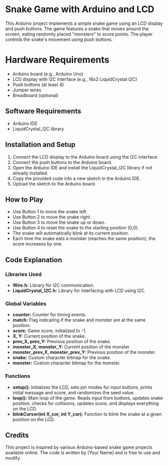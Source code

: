 # Snake Game with Arduino and LCD

This Arduino project implements a simple snake game using an LCD display and push buttons. The game features a snake that moves around the screen, eating randomly placed "monsters" to score points. The player controls the snake's movement using push buttons.

# Hardware Requirements
- Arduino board (e.g., Arduino Uno)
- LCD display with I2C interface (e.g., 16x2 LiquidCrystal I2C)
- Push buttons (at least 4)
- Jumper wires
- Breadboard (optional)

## Software Requirements
- Arduino IDE
- LiquidCrystal_I2C library

## Installation and Setup
1. Connect the LCD display to the Arduino board using the I2C interface.
2. Connect the push buttons to the Arduino board.
3. Open the Arduino IDE and install the LiquidCrystal_I2C library if not already installed.
4. Copy the provided code into a new sketch in the Arduino IDE.
5. Upload the sketch to the Arduino board.

## How to Play
- Use Button 1 to move the snake left.
- Use Button 2 to move the snake right.
- Use Button 3 to move the snake up or down.
- Use Button 4 to reset the snake to the starting position (0,0).
- The snake will automatically blink at its current position.
- Each time the snake eats a monster (reaches the same position), the score increases by one.

## Code Explanation

### Libraries Used
- **Wire.h:** Library for I2C communication.
- **LiquidCrystal_I2C.h:** Library for interfacing with LCD using I2C.

### Global Variables
- **counter:** Counter for timing events.
- **match:** Flag indicating if the snake and monster are at the same position.
- **score:** Game score, initialized to -1.
- **X, Y:** Current position of the snake.
- **prev_X, prev_Y:** Previous position of the snake.
- **monster_X, monster_Y:** Current position of the monster.
- **monster_prev_X, monster_prev_Y:** Previous position of the monster.
- **snake:** Custom character bitmap for the snake.
- **monster:** Custom character bitmap for the monster.

### Functions
- **setup():** Initializes the LCD, sets pin modes for input buttons, prints initial message and score, and randomizes the seed value.
- **loop():** Main loop of the game. Reads input from buttons, updates snake position, checks for collisions, updates score, and displays everything on the LCD.
- **blinkCursor(int X_cor, int Y_cor):** Function to blink the snake at a given position on the LCD.

## Credits
This project is inspired by various Arduino-based snake game projects available online. The code is written by [Your Name] and is free to use and modify.

